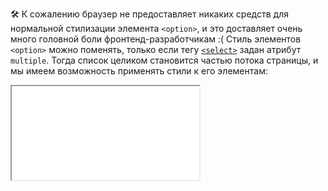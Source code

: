 🛠 К сожалению браузер не предоставляет никаких средств для нормальной стилизации элемента `<option>`, и это доставляет очень много головной боли фронтенд-разработчикам :( Стиль элементов `<option>` можно поменять, только если тегу [`<select>`](/html/select/) задан атрибут `multiple`. Тогда список целиком становится частью потока страницы, и мы имеем возможность применять стили к его элементам:

<iframe title="Название — <option> — Дока" src="../demos/ezhkov-PoGOowj/index.html"></iframe>
